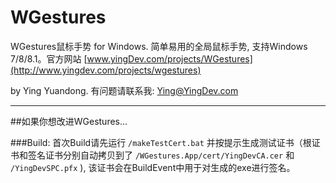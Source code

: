 WGestures
=========
WGestures鼠标手势 for Windows.
简单易用的全局鼠标手势, 支持Windows 7/8/8.1。官方网站 [www.yingDev.com/projects/WGestures](http://www.yingdev.com/projects/wgestures)

by Ying Yuandong. 有问题请联系我: Ying@YingDev.com

_______________________
##如果你想改进WGestures...

###Build:
首次Build请先运行 `/makeTestCert.bat` 并按提示生成测试证书（根证书和签名证书分别自动拷贝到了  `/WGestures.App/cert/YingDevCA.cer` 和 `/YingDevSPC.pfx` ), 该证书会在BuildEvent中用于对生成的exe进行签名。